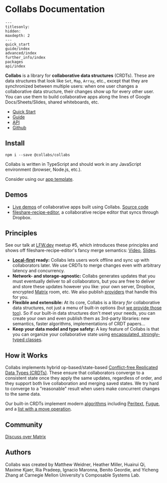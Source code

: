 # Collabs Documentation

```{toctree}
---
titlesonly:
hidden:
maxdepth: 2
---
quick_start
guide/index
advanced/index
further_info/index
packages
api/index
```

**Collabs** is a library for **collaborative data structures** (CRDTs). These are data structures that look like `Set`, `Map`, `Array`, etc., except that they are synchronized between multiple users: when one user changes a collaborative data structure, their changes show up for every other user. You can use them to build collaborative apps along the lines of Google Docs/Sheets/Slides, shared whiteboards, etc.

- [Quick Start](./quick_start.html)
- [Guide](./guide/)
- [API](./api/)
- [Github](https://github.com/composablesys/collabs)

## Install

`npm i --save @collabs/collabs`

Collabs is written in TypeScript and should work in any JavaScript environment (browser, Node.js, etc.).

Consider using our [app template](https://github.com/composablesys/collabs/tree/master/template-app).

## Demos

- [Live demos](https://collabs-demos.herokuapp.com/) of collaborative apps built using Collabs. [Source code](https://github.com/composablesys/collabs/tree/master/demos)
- [fileshare-recipe-editor](https://github.com/mweidner037/fileshare-recipe-editor/), a collaborative recipe editor that syncs through Dropbox.

## Principles

See our talk at [LFW.dev](https://localfirstweb.dev/) meetup #5, which introduces these principles and shows off fileshare-recipe-editor's fancy merge semantics: [Video](https://www.youtube.com/watch?v=Z0nzsxhoToo&t=2346s), [Slides](https://docs.google.com/presentation/d/13I3L76R-wwiXxgTXI2ide3zlbjiWoTWXMSU9YbQdYXU/edit?usp=sharing).

- **[Local-first](https://www.inkandswitch.com/local-first/) ready:** Collabs lets users work offline and sync up with collaborators later. We use CRDTs to merge changes even with arbitrary latency and concurrency.
- **Network- and storage-agnostic:** Collabs generates updates that you must eventually deliver to all collaborators, but you are free to deliver and store these updates however you like: your own server, Dropbox, encrypted [Matrix](matrix.org) room, etc. We also publish [providers](./guide/providers.html) that handle this for you.
- **Flexible and extensible:** At its core, Collabs is a library _for_ collaborative data structures, not just a menu of built-in options (but [we provide those too](./guide/built_in_collabs.html)). So if our built-in data structures don't meet your needs, you can create your own and even publish them as 3rd-party libraries: new semantics, faster algorithms, implementations of CRDT papers...
- **Keep your data model and type safety:** A key feature of Collabs is that you can organize your collaborative state using [encapsulated, strongly-typed classes](./guide/data_modeling.html).

## How it Works

Collabs implements hybrid op-based/state-based [Conflict-free Replicated Data Types (CRDTs)](https://crdt.tech/). These ensure that collaborators converge to a consistent state once they apply the same updates, regardless of order, and they support both live collaboration and merging saved states. We try hard to converge to a "reasonable" result when users make concurrent changes to the same data.

Our built-in CRDTs implement modern [algorithms](./further_info/algorithms.html) including [Peritext](./api/collabs/classes/CRichText.html), [Fugue](./api/collabs/classes/CTotalOrder.html), and a [list with a move operation](./api/collabs/classes/CList.html).

## Community

[Discuss over Matrix](https://matrix.to/#/#collabs-library:matrix.org)

## Authors

Collabs was created by Matthew Weidner, Heather Miller, Huairui Qi, Maxime Kjaer, Ria Pradeep, Ignacio Maronna, Benito Geordie, and Yicheng Zhang at Carnegie Mellon University's Composable Systems Lab.
